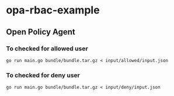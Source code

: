 # opa-rbac-example
## Open Policy Agent


### To checked for allowed user

```
go run main.go bundle/bundle.tar.gz < input/allowed/input.json
```

### To checked for deny user

```
go run main.go bundle/bundle.tar.gz < input/deny/input.json
```
